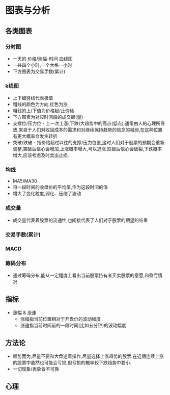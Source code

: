 # 图表与分析

## 各类图表
### 分时图
- 一天的 价格/涨幅-时间 曲线图
- 一共四个小时,一个大格一小时
- 下方图表为交易手数(累计)
### k线图
- 上下细竖线代表极值
- 粗线的颜色为方向,红色为涨
- 粗线的上/下值为价格起/止价格
- 下方图表为对应时间段的成交额(量)
- 支撑位/压力位 - 上一次上涨(下跌)大趋势中的高点(低点).通常由人的心理所导致,来自于人们对收回成本的需求和对继续保持趋势的信念的减弱,在这种位置有更大概率会发生转折
- 突破/跌破 - 指价格超过以往的支撑/压力位置,这时人们对于股票的预期会重新调整,突破后信心会增加,上涨概率增大,可以追涨.跌破后信心会破裂,下跌概率增大,应该考虑及时卖出止损.
### 均线
- MA5/MA30
- 将一段时间的收盘价的平均值,作为这段时间的值
- 增大了变化粒度,弱化、压缩了波动
### 成交量
- 成交量代表着股票的流通性,也间接代表了人们对于股票的期望的结果
### 交易手数(累计)
### MACD
### 筹码分布
- 通过筹码分布,能从一定程度上看出当前股票持有者买卖股票的意愿,和盈亏情况

## 指标
- 涨幅 & 涨速
  - 涨幅指当前位置相对于开盘价的波动幅度
  - 涨速指当前时间前的一段时间(比如五分钟)的波动幅度

## 方法论
- 顺势而为,尽量不要和大盘逆着操作,尽量选择上涨趋势的股票.在近期连续上涨的股票中虽然也可能会亏损,但亏损的概率较下跌趋势中要小.
- 一切现象/表象皆不可靠

## 心理
